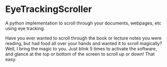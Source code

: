 # EyeTrackingScroller
A python implementation to scroll through your documents, webpages, etc using eye tracking.

Have you ever wanted to scroll through the book or lecture notes you were reading, but had food all over your hands and wanted it to scroll magically?
Well, I bring the magic to you. Just blink 5 times to activate the software, and glance at the top or bottom of the screen to scroll up or down!
That easy.
